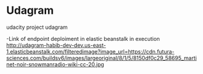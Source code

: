 # Udagram
udacity project udagram

 
-Link of endpoint deploiment in elastic beanstalk in execution
http://udagram-habib-dev-dev.us-east-1.elasticbeanstalk.com/filteredimage?image_url=https://cdn.futura-sciences.com/buildsv6/images/largeoriginal/8/1/5/8150df0c29_58695_martinet-noir-snowmanradio-wiki-cc-20.jpg
